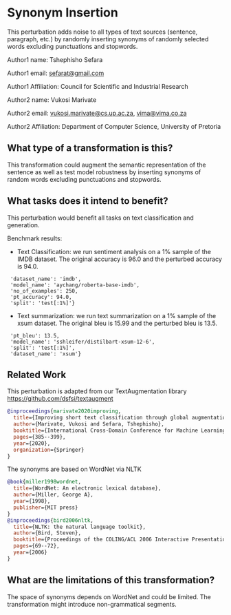 # Synonym Insertion
This perturbation adds noise to all types of text sources (sentence, paragraph, etc.) by randomly inserting synonyms of randomly selected words excluding punctuations and stopwords.

Author1 name: Tshephisho Sefara

Author1 email: sefarat@gmail.com

Author1 Affiliation: Council for Scientific and Industrial Research

Author2 name: Vukosi Marivate

Author2 email: vukosi.marivate@cs.up.ac.za, vima@vima.co.za

Author2 Affiliation: Department of Computer Science, University of Pretoria

## What type of a transformation is this?
This transformation could augment the semantic representation of the sentence as well as test model robustness by inserting synonyms of random words excluding punctuations and stopwords.


## What tasks does it intend to benefit?
This perturbation would benefit all tasks on text classification and generation.

Benchmark results:

- Text Classification: we run sentiment analysis on a 1% sample of the IMDB dataset. The original accuracy is 96.0 and the perturbed accuracy is 94.0.
```{'accuracy': 96.0,
 'dataset_name': 'imdb',
 'model_name': 'aychang/roberta-base-imdb',
 'no_of_examples': 250,
 'pt_accuracy': 94.0,
 'split': 'test[:1%]'}
```
- Text summarization: we run text summarization on a 1% sample of the xsum dataset. The original bleu is 15.99 and the perturbed bleu is 13.5.
```{'bleu': 16.0,
 'pt_bleu': 13.5,
 'model_name': 'sshleifer/distilbart-xsum-12-6',
 'split': 'test[:1%]',
 'dataset_name': 'xsum'}
```

## Related Work
This perturbation is adapted from our TextAugmentation library https://github.com/dsfsi/textaugment
```bibtex
@inproceedings{marivate2020improving,
  title={Improving short text classification through global augmentation methods},
  author={Marivate, Vukosi and Sefara, Tshephisho},
  booktitle={International Cross-Domain Conference for Machine Learning and Knowledge Extraction},
  pages={385--399},
  year={2020},
  organization={Springer}
}
```

The synonyms are based on WordNet via NLTK

```bibtex
@book{miller1998wordnet,
  title={WordNet: An electronic lexical database},
  author={Miller, George A},
  year={1998},
  publisher={MIT press}
}
@inproceedings{bird2006nltk,
  title={NLTK: the natural language toolkit},
  author={Bird, Steven},
  booktitle={Proceedings of the COLING/ACL 2006 Interactive Presentation Sessions},
  pages={69--72},
  year={2006}
}
```


## What are the limitations of this transformation?
The space of synonyms depends on WordNet and could be limited. The transformation might introduce non-grammatical segments.
